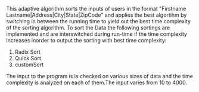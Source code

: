 This adaptive algorithm sorts the inputs of users in the format "Firstname Lastname|Address|City|State|ZipCode" and applies the best algortihm by switching in between the running time to yield out the best time complexity of the sorting algorithm.
To sort the Data the following sortings are implemented and are interswitched during run-time if the time complexity increases inorder to output the sorting with best time complexity:
1. Radix Sort
2. Quick Sort
3. customSort

The input to the program is is checked on various sizes of data and the time complexity is analyzed on each of them.The input varies from 10 to 4000.



